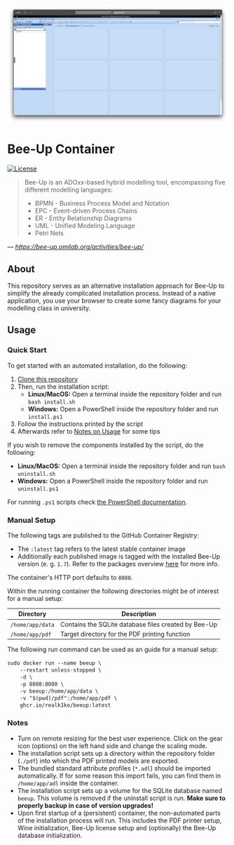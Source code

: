 ![Screenshot](screenshot.png)

# Bee-Up Container

[![License](https://img.shields.io/github/license/realk1ko/beeup-container.svg)](https://github.com/realk1ko/beeup-container/blob/master/LICENSE)

> Bee-Up is an ADOxx-based hybrid modelling tool, encompassing five different modelling languages:
> * BPMN - Business Process Model and Notation
> * EPC - Event-driven Process Chains
> * ER - Entity Relationship Diagrams
> * UML - Unified Modeling Language
> * Petri Nets

_&#8213; https://bee-up.omilab.org/activities/bee-up/_

## About

This repository serves as an alternative installation approach for Bee-Up to simplify the already complicated
installation process. Instead of a native application, you use your browser to create some fancy diagrams for your
modelling class in university.

## Usage

### Quick Start

To get started with an automated installation, do the following:

1) [Clone this repository](https://docs.github.com/en/get-started/getting-started-with-git/about-remote-repositories#cloning-with-https-urls)
2) Then, run the installation script:
    - **Linux/MacOS:** Open a terminal inside the repository folder and run `bash install.sh`
    - **Windows:** Open a PowerShell inside the repository folder and run `install.ps1`
3) Follow the instructions printed by the script
4) Afterwards refer to [Notes on Usage](#notes) for some tips

If you wish to remove the components installed by the script, do the following:

- **Linux/MacOS:** Open a terminal inside the repository folder and run `bash uninstall.sh`
- **Windows:** Open a PowerShell inside the repository folder and run `uninstall.ps1`

For running `.ps1` scripts check [the PowerShell documentation](https://learn.microsoft.com/en-us/previous-versions//bb613481(v=vs.85)?redirectedfrom=MSDN#how-to-allow-scripts-to-run).

### Manual Setup

The following tags are published to the GitHub Container Registry:

- The `:latest` tag refers to the latest stable container image
- Additionally each published image is tagged with the installed Bee-Up version (e. g. `1.7`). Refer to the packages
  overview [here](https://github.com/users/realk1ko/packages/container/package/beeup) for more info.

The container's HTTP port defaults to `8080`.

Within the running container the following directories might be of interest for a manual setup:

| Directory        | Description                                          |
|------------------|------------------------------------------------------|
| `/home/app/data` | Contains the SQLite database files created by Bee-Up |
| `/home/app/pdf`  | Target directory for the PDF printing function       |

The following run command can be used as an guide for a manual setup:

```
sudo docker run --name beeup \
    --restart unless-stopped \
    -d \
    -p 8080:8080 \
    -v beeup:/home/app/data \
    -v "$(pwd)/pdf":/home/app/pdf \
    ghcr.io/realk1ko/beeup:latest
```

### Notes

- Turn on remote resizing for the best user experience. Click on the gear icon (options) on the left hand side and
  change the scaling mode.
- The installation script sets up a directory within the repository folder (`./pdf`) into which the PDF printed models
  are exported.
- The bundled standard attribute profiles (`*.adl`) should be imported automatically. If for some reason this import
  fails, you can find them in `/home/app/adl` inside the container.
- The installation script sets up a volume for the SQLite database named `beeup`. This volume is removed if the
  uninstall script is run. **Make sure to properly backup in case of version upgrades!**
- Upon first startup of a (persistent) container, the non-automated parts of the installation process will run. This
  includes the PDF printer setup, Wine initialization, Bee-Up license setup and (optionally) the Bee-Up database
  initialization.
